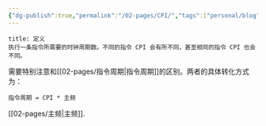 ```yaml
---
{"dg-publish":true,"permalink":"/02-pages/CPI/","tags":["personal/blog","计算机组成原理/概述","计算机组成原理/CPU"]}
---
```


```ad-info
title: 定义
执行一条指令所需要的时钟周期数。不同的指令 CPI 会有所不同，甚至相同的指令 CPI 也会不同。
```

需要特别注意和[[02-pages/指令周期\|指令周期]]的区别。两者的具体转化方式为：
```
指令周期 = CPI * 主频
```
[[02-pages/主频\|主频]].
